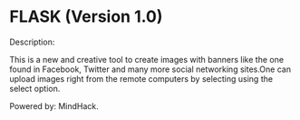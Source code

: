 # FLASK (Version 1.0)

Description:

This is a new and creative tool to create images with banners
like the one found in Facebook, Twitter and many more social
networking sites.One can upload images right from the remote
computers by selecting using the select option.

Powered by:
MindHack.
